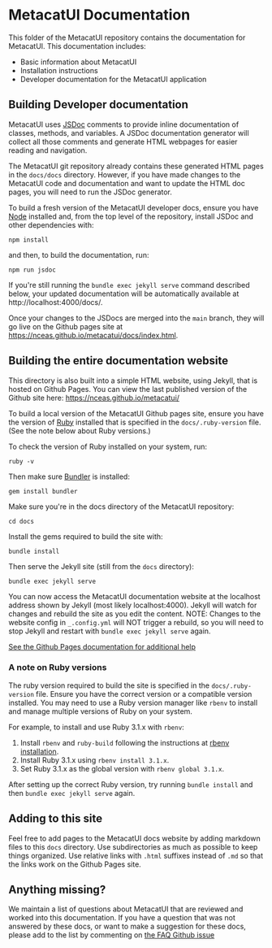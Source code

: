 # MetacatUI Documentation

This folder of the MetacatUI repository contains the documentation for MetacatUI. This documentation includes:

- Basic information about MetacatUI
- Installation instructions
- Developer documentation for the MetacatUI application

## Building Developer documentation

MetacatUI uses [JSDoc](https://github.com/jsdoc/jsdoc) comments to provide inline documentation of classes, methods, and variables. A JSDoc documentation generator will collect all those comments and generate HTML webpages for easier reading and navigation.

The MetacatUI git repository already contains these generated HTML pages in the `docs/docs` directory. However, if you have made changes to the MetacatUI code and documentation and want to update the HTML doc pages, you will need to run the JSDoc generator.

To build a fresh version of the MetacatUI developer docs, ensure you have [Node](https://nodejs.org/) installed and, from the top level of the repository, install JSDoc and other dependencies with:

```
npm install
```

and then, to build the documentation, run:

```
npm run jsdoc
```

If you're still running the `bundle exec jekyll serve` command described below, your updated documentation will be automatically available at http://localhost:4000/docs/.

Once your changes to the JSDocs are merged into the `main` branch, they will go live on the Github pages site at https://nceas.github.io/metacatui/docs/index.html.

## Building the entire documentation website

This directory is also built into a simple HTML website, using Jekyll, that is hosted on Github Pages. You can view the last published version of the Github site here: https://nceas.github.io/metacatui/

To build a local version of the MetacatUI Github pages site, ensure you have the version of [Ruby](https://www.ruby-lang.org/) installed that is specified in the `docs/.ruby-version` file. (See the note below about Ruby versions.)

To check the version of Ruby installed on your system, run:

```
ruby -v
```

Then make sure [Bundler](https://bundler.io/) is installed:

```
gem install bundler
```

Make sure you're in the docs directory of the MetacatUI repository:

```
cd docs
```

Install the gems required to build the site with:

```
bundle install
```

Then serve the Jekyll site (still from the `docs` directory):

```
bundle exec jekyll serve
```

You can now access the MetacatUI documentation website at the localhost address shown by Jekyll (most likely localhost:4000). Jekyll will watch for changes and rebuild the site as you edit the content. NOTE: Changes to the website config in `_.config.yml` will NOT trigger a rebuild, so you will need to stop Jekyll and restart with `bundle exec jekyll serve` again.

[See the Github Pages documentation for additional help](https://help.github.com/en/enterprise/2.14/user/articles/setting-up-your-github-pages-site-locally-with-jekyll#step-4-build-your-local-jekyll-site)

### A note on Ruby versions

The ruby version required to build the site is specified in the `docs/.ruby-version` file. Ensure you have the correct version or a compatible version installed. You may need to use a Ruby version manager like `rbenv` to install and manage multiple versions of Ruby on your system.

For example, to install and use Ruby 3.1.x with `rbenv`:

1. Install `rbenv` and `ruby-build` following the instructions at [rbenv installation](https://github.com/rbenv/rbenv#installation).
2. Install Ruby 3.1.x using `rbenv install 3.1.x`.
3. Set Ruby 3.1.x as the global version with `rbenv global 3.1.x`.

After setting up the correct Ruby version, try running `bundle install` and then `bundle exec jekyll serve` again.

## Adding to this site

Feel free to add pages to the MetacatUI docs website by adding markdown files to this `docs` directory. Use subdirectories
as much as possible to keep things organized. Use relative links with `.html` suffixes instead of `.md` so that the links work on the Github Pages site.

## Anything missing?

We maintain a list of questions about MetacatUI that are reviewed and worked into this documentation. If you have a question that was not answered by these docs, or want to make a suggestion for these docs, please add to the list by commenting on [the FAQ Github issue](https://github.com/NCEAS/metacatui/issues/1389)
